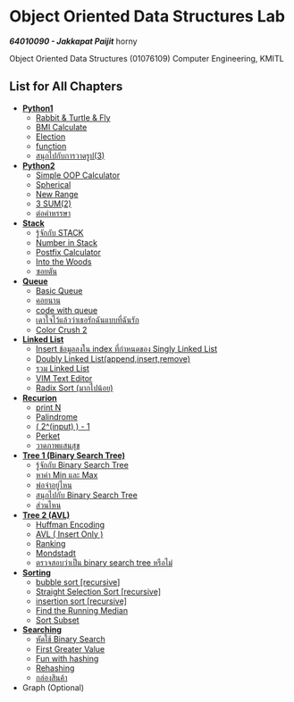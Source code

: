 # Object Oriented Data Structures Lab

***64010090 - Jakkapat Paijit*** horny

Object Oriented Data Structures (01076109) Computer Engineering, KMITL<br>

## List for All Chapters
+ <b><a href="https://github.com/Bourbxn/oods-lab/tree/main/chapter-01">Python1</a></b>
  - <a href="https://github.com/Bourbxn/oods-lab/blob/main/chapter-01/item_1.py">Rabbit & Turtle & Fly</a>
  - <a href="https://github.com/Bourbxn/oods-lab/blob/main/chapter-01/item_2.py">BMI Calculate</a>
  - <a href="https://github.com/Bourbxn/oods-lab/blob/main/chapter-01/item_3.py">Election</a>
  - <a href="https://github.com/Bourbxn/oods-lab/blob/main/chapter-01/item_4.py">function</a>
  - <a href="https://github.com/Bourbxn/oods-lab/blob/main/chapter-01/item_5.py">สนุกไปกับการวาดรูป(3)</a>
+ <b><a href="https://github.com/Bourbxn/oods-lab/tree/main/chapter-02">Python2</a></b>
  - <a href="https://github.com/Bourbxn/oods-lab/blob/main/chapter-02/item_1.py">Simple OOP Calculator</a>
  - <a href="https://github.com/Bourbxn/oods-lab/blob/main/chapter-02/item_2.py">Spherical</a>
  - <a href="https://github.com/Bourbxn/oods-lab/blob/main/chapter-02/item_3.py">New Range</a>
  - <a href="https://github.com/Bourbxn/oods-lab/blob/main/chapter-02/item_4.py">3 SUM(2)</a>
  - <a href="https://github.com/Bourbxn/oods-lab/blob/main/chapter-02/item_5.py">ต่อคำหรรษา</a>
+ <b><a href="https://github.com/Bourbxn/oods-lab/tree/main/chapter-03">Stack</a></b>
  - <a href="https://github.com/Bourbxn/oods-lab/blob/main/chapter-03/item_1.py">รู้จักกับ STACK</a>
  - <a href="https://github.com/Bourbxn/oods-lab/blob/main/chapter-03/item_2.py">Number in Stack</a>
  - <a href="https://github.com/Bourbxn/oods-lab/blob/main/chapter-03/item_3.py">Postfix Calculator</a>
  - <a href="https://github.com/Bourbxn/oods-lab/blob/main/chapter-03/item_4.py">Into the Woods</a>
  - <a href="https://github.com/Bourbxn/oods-lab/blob/main/chapter-03/item_5.py">ซอยตัน</a>
+ <b><a href="https://github.com/Bourbxn/oods-lab/tree/main/chapter-04">Queue</a></b>
  - <a href="https://github.com/Bourbxn/oods-lab/blob/main/chapter-04/item_1.py">Basic Queue</a>
  - <a href="https://github.com/Bourbxn/oods-lab/blob/main/chapter-04/item_2.py">คอยนาน</a>
  - <a href="https://github.com/Bourbxn/oods-lab/blob/main/chapter-04/item_3.py">code with queue</a>
  - <a href="https://github.com/Bourbxn/oods-lab/blob/main/chapter-04/item_4.py">เดาใจไว้แล้วว่าเธอรักฉันแบบที่ฉันรัก</a>
  - <a href="https://github.com/Bourbxn/oods-lab/blob/main/chapter-04/item_5.py">Color Crush 2</a>
+ <b><a href="https://github.com/Bourbxn/oods-lab/tree/main/chapter-05">Linked List</a></b>
  - <a href="https://github.com/Bourbxn/oods-lab/blob/main/chapter-05/item_1.py">Insert ข้อมูลลงใน index ที่กำหนดของ Singly Linked List</a>
  - <a href="https://github.com/Bourbxn/oods-lab/blob/main/chapter-05/item_2.py">Doubly Linked List(append,insert,remove)</a>
  - <a href="https://github.com/Bourbxn/oods-lab/blob/main/chapter-05/item_3.py">รวม Linked List</a>
  - <a href="https://github.com/Bourbxn/oods-lab/blob/main/chapter-05/item_4.py">VIM Text Editor</a>
  - <a href="https://github.com/Bourbxn/oods-lab/blob/main/chapter-05/item_5.py">Radix Sort (มากไปน้อย)</a>
+ <b><a href="https://github.com/Bourbxn/oods-lab/tree/main/chapter-06">Recurion</a></b>
  - <a href="https://github.com/Bourbxn/oods-lab/blob/main/chapter-06/item_1.py">print N</a>
  - <a href="https://github.com/Bourbxn/oods-lab/blob/main/chapter-06/item_2.py">Palindrome</a>
  - <a href="https://github.com/Bourbxn/oods-lab/blob/main/chapter-06/item_3.py">( 2^(input) ) - 1</a>
  - <a href="https://github.com/Bourbxn/oods-lab/blob/main/chapter-06/item_4.py">Perket</a>
  - <a href="https://github.com/Bourbxn/oods-lab/blob/main/chapter-06/item_5.py">วาดภาพแสนสุข</a>
+ <b><a href="https://github.com/Bourbxn/oods-lab/tree/main/chapter-07">Tree 1 (Binary Search Tree)</a></b>
  - <a href="https://github.com/Bourbxn/oods-lab/tree/main/chapter-07/item_1.py">รู้จักกับ Binary Search Tree</a>
  - <a href="https://github.com/Bourbxn/oods-lab/tree/main/chapter-07/item_2.py">หาค่า Min และ Max</a>
  - <a href="https://github.com/Bourbxn/oods-lab/tree/main/chapter-07/item_3.py">พ่อจ๋าอยู่ไหน</a>
  - <a href="https://github.com/Bourbxn/oods-lab/tree/main/chapter-07/item_4.py">สนุกไปกับ Binary Search Tree</a>
  - <a href="https://github.com/Bourbxn/oods-lab/tree/main/chapter-07/item_5.py">ส่วนไหน</a>
+ <b><a href="https://github.com/Bourbxn/oods-lab/tree/main/chapter-08">Tree 2 (AVL)</a></b>
  - <a href="https://github.com/Bourbxn/oods-lab/tree/main/chapter-08/item_1.py">Huffman Encoding</a>
  - <a href="https://github.com/Bourbxn/oods-lab/tree/main/chapter-08/item_2.py">AVL ( Insert Only )</a>
  - <a href="https://github.com/Bourbxn/oods-lab/tree/main/chapter-08/item_3.py">Ranking</a>
  - <a href="https://github.com/Bourbxn/oods-lab/tree/main/chapter-08/item_4.py">Mondstadt</a>
  - <a href="https://github.com/Bourbxn/oods-lab/tree/main/chapter-08/item_5.py">ตรวจสอบว่าเป็น binary search tree หรือไม่</a>
+ <b><a href="https://github.com/Bourbxn/oods-lab/tree/main/chapter-09">Sorting</a></b>
  - <a href="https://github.com/Bourbxn/oods-lab/tree/main/chapter-09/item_1.py">bubble sort [recursive]</a>
  - <a href="https://github.com/Bourbxn/oods-lab/tree/main/chapter-09/item_2.py">Straight Selection Sort [recursive]</a>
  - <a href="https://github.com/Bourbxn/oods-lab/tree/main/chapter-09/item_3.py">insertion sort [recursive]</a>
  - <a href="https://github.com/Bourbxn/oods-lab/tree/main/chapter-09/item_4.py">Find the Running Median</a>
  - <a href="https://github.com/Bourbxn/oods-lab/tree/main/chapter-09/item_5.py">Sort Subset</a>
+ <b><a href="https://github.com/Bourbxn/oods-lab/tree/main/chapter-10">Searching</a></b>
  - <a href="https://github.com/Bourbxn/oods-lab/tree/main/chapter-10/item_1.py">หัดใช้ Binary Search</a>
  - <a href="https://github.com/Bourbxn/oods-lab/tree/main/chapter-10/item_2.py">First Greater Value</a>
  - <a href="https://github.com/Bourbxn/oods-lab/tree/main/chapter-10/item_3.py">Fun with hashing</a>
  - <a href="https://github.com/Bourbxn/oods-lab/tree/main/chapter-10/item_4.py">Rehashing</a>
  - <a href="https://github.com/Bourbxn/oods-lab/tree/main/chapter-10/item_5.py">กล่องสินค้า</a>
+ Graph (Optional)
